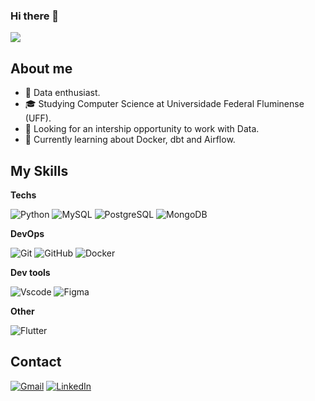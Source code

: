 ### Hi there 👋

![](https://komarev.com/ghpvc/?username=gustavocmiranda&color=006bed)

## About me

- 🤔 Data enthusiast.
- 🎓 Studying Computer Science at Universidade Federal Fluminense (UFF).
- 💼 Looking for an intership opportunity to work with Data.
- 🌱 Currently learning about Docker, dbt and Airflow.

## My Skills

**Techs**

![Python](https://img.shields.io/badge/python-3670A0?style=for-the-badge&logo=python&logoColor=ffdd54)
![MySQL](https://img.shields.io/badge/MySQL-00000F?style=for-the-badge&logo=mysql&logoColor=white)
![PostgreSQL](https://img.shields.io/badge/PostgreSQL-000?style=for-the-badge&logo=postgresql)
![MongoDB](https://img.shields.io/badge/MongoDB-%234ea94b.svg?style=for-the-badge&logo=mongodb&logoColor=white)


**DevOps**

![Git](https://img.shields.io/badge/GIT-E44C30?style=for-the-badge&logo=git&logoColor=white)
![GitHub](https://img.shields.io/badge/-GitHub-333333?style=for-the-badge&logo=github)
![Docker](https://img.shields.io/badge/docker-%230db7ed.svg?style=for-the-badge&logo=docker&logoColor=white)

**Dev tools**

![Vscode](https://img.shields.io/badge/Vscode-007ACC?style=for-the-badge&logo=visual-studio-code&logoColor=white)
![Figma](https://img.shields.io/badge/Figma-696969?style=for-the-badge&logo=figma&logoColor=figma)

**Other**

![Flutter](https://img.shields.io/badge/Flutter-02569B?style=for-the-badge&logo=flutter&logoColor=white)



## Contact

[![Gmail](https://img.shields.io/badge/Gmail-333333?style=for-the-badge&logo=gmail&logoColor=red)](mailto:gustavocataldomiranda@gmail.com)
[![LinkedIn](https://img.shields.io/badge/LinkedIn-0077B5?style=for-the-badge&logo=linkedin&logoColor=white)](https://www.linkedin.com/in/gustavo-miranda-476b55204/)
